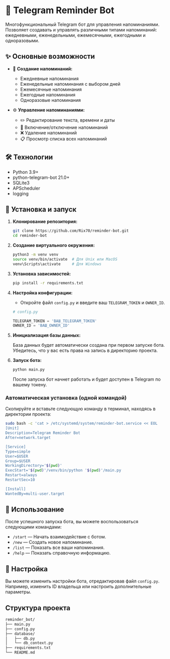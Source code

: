# 🤖 Telegram Reminder Bot

Многофункциональный Telegram бот для управления напоминаниями. Позволяет создавать и управлять различными типами напоминаний: ежедневными, еженедельными, ежемесячными, ежегодными и одноразовыми.

## ✨ Основные возможности

- 📝 **Создание напоминаний:**
  - Ежедневные напоминания
  - Еженедельные напоминания с выбором дней
  - Ежемесячные напоминания
  - Ежегодные напоминания
  - Одноразовые напоминания

- ⚙️ **Управление напоминаниями:**
  - ✏️ Редактирование текста, времени и даты
  - 🔕 Включение/отключение напоминаний
  - ❌ Удаление напоминаний
  - 📋 Просмотр списка всех напоминаний

## 🛠 Технологии

- Python 3.9+
- python-telegram-bot 21.0+
- SQLite3
- APScheduler
- logging

## 🚀 Установка и запуск

1. **Клонирование репозитория:**

    ```bash
    git clone https://github.com/Rix70/reminder-bot.git
    cd reminder-bot
    ```

2. **Создание виртуального окружения:**

    ```bash
    python3 -m venv venv
    source venv/bin/activate  # Для Unix или MacOS
    venv\Scripts\activate     # Для Windows
    ```

3. **Установка зависимостей:**

    ```bash
    pip install -r requirements.txt
    ```

4. **Настройка конфигурации:**

    - Откройте файл `config.py` и введите ваш `TELEGRAM_TOKEN` и `OWNER_ID`.

    ```python
    # config.py

    TELEGRAM_TOKEN = 'ВАШ_TELEGRAM_TOKEN'
    OWNER_ID = 'ВАШ_OWNER_ID'
    ```

5. **Инициализация базы данных:**

    База данных будет автоматически создана при первом запуске бота. Убедитесь, что у вас есть права на запись в директорию проекта.

6. **Запуск бота:**

    ```bash
    python main.py
    ```

    После запуска бот начнет работать и будет доступен в Telegram по вашему токену.

### Автоматическая установка (одной командой)
Скопируйте и вставьте следующую команду в терминал, находясь в директории проекта:

```bash
sudo bash -c 'cat > /etc/systemd/system/reminder-bot.service << EOL
[Unit]
Description=Telegram Reminder Bot
After=network.target

[Service]
Type=simple
User=$USER
Group=$USER
WorkingDirectory='$(pwd)'
ExecStart='$(pwd)'/venv/bin/python '$(pwd)'/main.py
Restart=always
RestartSec=10

[Install]
WantedBy=multi-user.target
```

## 🎯 Использование

После успешного запуска бота, вы можете воспользоваться следующими командами:

- `/start` — Начать взаимодействие с ботом.
- `/new` — Создать новое напоминание.
- `/list` — Показать все ваши напоминания.
- `/help` — Показать справочную информацию.

## 🔧 Настройка

Вы можете изменить настройки бота, отредактировав файл `config.py`. Например, изменить ID владельца или настроить дополнительные параметры.
## Структура проекта

```bash
reminder_bot/
├── main.py
├── config.py
├── database/
│   ├── db.py
│   └── db_context.py
├── requirements.txt
└── README.md
```






